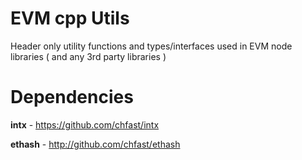 # EVM cpp Utils

Header only utility functions and types/interfaces used in EVM node libraries ( and any 3rd party libraries )

# Dependencies

**intx** - https://github.com/chfast/intx

**ethash** - http://github.com/chfast/ethash
